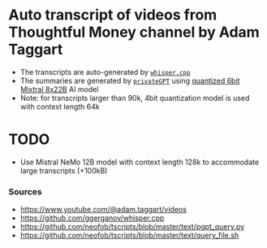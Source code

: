 Auto transcript of videos from Thoughtful Money channel by Adam Taggart
=======================================================================
 * The transcripts are auto-generated by [`whisper.cpp`][0]
 * The summaries are generated by [`privateGPT`][1] using [quantized 6bit Mixtral 8x22B][2] AI model
 * Note: for transcripts larger than 90k, 4bit quantization model is used with context length 64k


TODO
====
* Use Mistral NeMo 12B model with context length 128k to accommodate large transcripts (+100kB)

### Sources
* https://www.youtube.com/@adam.taggart/videos
* https://github.com/ggerganov/whisper.cpp
* https://github.com/neofob/tscripts/blob/master/text/pgpt_query.py
* https://github.com/neofob/tscripts/blob/master/text/query_file.sh


[0]: https://github.com/ggerganov/whisper.cpp
[1]: https://github.com/zylon-ai/private-gpt
[2]: https://huggingface.co/MaziyarPanahi/Mixtral-8x22B-v0.1-GGUF
